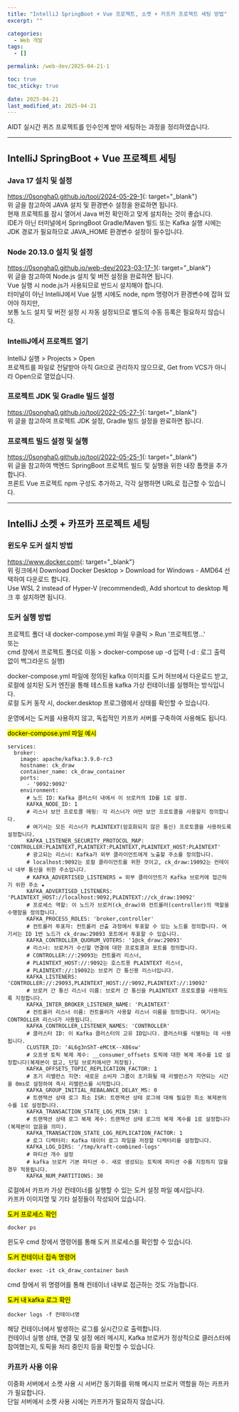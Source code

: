```yaml
---
title: "IntelliJ SpringBoot + Vue 프로젝트, 소켓 + 카프카 프로젝트 세팅 방법"
excerpt: ""

categories:
  - Web 개발
tags:
  - []

permalink: /web-dev/2025-04-21-1

toc: true
toc_sticky: true
 
date: 2025-04-21
last_modified_at: 2025-04-21
---
```


AIDT 실시간 퀴즈 프로젝트를 인수인계 받아 세팅하는 과정을 정리하였습니다.

---

## IntelliJ SpringBoot + Vue 프로젝트 세팅

### Java 17 설치 및 설정
<https://0songha0.github.io/tool/2024-05-29-1>{: target="_blank"}  
위 글을 참고하여 JAVA 설치 및 환경변수 설정을 완료하면 됩니다.  
현재 프로젝트를 잠시 열어서 Java 버전 확인하고 맞게 설치하는 것이 좋습니다.  
IDE가 아닌 터미널에서 SpringBoot Gradle/Maven 빌드 또는 Kafka 실행 시에는  
JDK 경로가 필요하므로 JAVA_HOME 환경변수 설정이 필수입니다.

### Node 20.13.0 설치 및 설정
<https://0songha0.github.io/web-dev/2023-03-17-1>{: target="_blank"}  
위 글을 참고하여 Node.js 설치 및 버전 설정을 완료하면 됩니다.  
Vue 실행 시 node.js가 사용되므로 반드시 설치해야 합니다.  
터미널이 아닌 IntelliJ에서 Vue 실행 시에도 node, npm 명령어가 환경변수에 잡혀 있어야 하지만,  
보통 노드 설치 및 버전 설정 시 자동 설정되므로 별도의 수동 등록은 필요하지 않습니다.

### IntelliJ에서 프로젝트 열기
IntelliJ 실행 > Projects > Open  
프로젝트를 파일로 전달받아 아직 Git으로 관리하지 않으므로, Get from VCS가 아니라 Open으로 열었습니다.

### 프로젝트 JDK 및 Gradle 빌드 설정
<https://0songha0.github.io/tool/2022-05-27-1>{: target="_blank"}  
위 글을 참고하여 프로젝트 JDK 설정, Gradle 빌드 설정을 완료하면 됩니다.

### 프로젝트 빌드 설정 및 실행
<https://0songha0.github.io/tool/2022-05-25-1>{: target="_blank"}  
위 글을 참고하여 백엔드 SpringBoot 프로젝트 빌드 및 실행을 위한 내장 톰캣을 추가합니다.  
프론트 Vue 프로젝트 npm 구성도 추가하고, 각각 실행하면 URL로 접근할 수 있습니다.

---

## IntelliJ 소켓 + 카프카 프로젝트 세팅

### 윈도우 도커 설치 방법
<https://www.docker.com>{: target="_blank"}  
위 링크에서 Download Docker Desktop > Download for Windows - AMD64 선택하여 다운로드 합니다.  
Use WSL 2 instead of Hyper-V (recommended), Add shortcut to desktop 체크 후 설치하면 됩니다.

### 도커 실행 방법
프로젝트 폴더 내 docker-compose.yml 파일 우클릭 > Run '프로젝트명...'  
또는  
cmd 창에서 프로젝트 폴더로 이동 > docker-compose up -d 입력 (-d : 로그 출력 없이 백그라운드 실행)

docker-compose.yml 파일에 정의된 kafka 이미지를 도커 허브에서 다운로드 받고,  
로컬에 설치된 도커 엔진을 통해 테스트용 kafka 가상 컨테이너를 실행하는 방식입니다.  
로컬 도커 동작 시, docker.desktop 프로그램에서 상태를 확인할 수 있습니다.

운영에서는 도커를 사용하지 않고, 독립적인 카프카 서버를 구축하여 사용해도 됩니다.

<mark>docker-compose.yml 파일 예시</mark>
```
services:
  broker:
    image: apache/kafka:3.9.0-rc3
    hostname: ck_draw
    container_name: ck_draw_container
    ports:
      - '9092:9092'
    environment:
      # 노드 ID: Kafka 클러스터 내에서 이 브로커의 ID를 1로 설정.
      KAFKA_NODE_ID: 1
      # 리스너 보안 프로토콜 매핑: 각 리스너가 어떤 보안 프로토콜을 사용할지 정의합니다.
      # 여기서는 모든 리스너가 PLAINTEXT(암호화되지 않은 통신) 프로토콜을 사용하도록 설정합니다.
      KAFKA_LISTENER_SECURITY_PROTOCOL_MAP: 'CONTROLLER:PLAINTEXT,PLAINTEXT:PLAINTEXT,PLAINTEXT_HOST:PLAINTEXT'
      # 광고되는 리스너: Kafka가 외부 클라이언트에게 노출할 주소를 정의합니다.
      # localhost:9092는 로컬 클라이언트를 위한 것이고, ck_draw:19092는 컨테이너 내부 통신을 위한 주소입니다.
      # KAFKA_ADVERTISED_LISTENERS = 외부 클라이언트가 Kafka 브로커에 접근하기 위한 주소 ★
      KAFKA_ADVERTISED_LISTENERS: 'PLAINTEXT_HOST://localhost:9092,PLAINTEXT://ck_draw:19092'
      # 프로세스 역할: 이 노드가 브로커(ck_draw)와 컨트롤러(controller)의 역할을 수행함을 정의합니다.
      KAFKA_PROCESS_ROLES: 'broker,controller'
      # 컨트롤러 투표자: 컨트롤러 선출 과정에서 투표할 수 있는 노드를 정의합니다. 여기서는 ID 1번 노드가 ck_draw:29093 포트에서 투표할 수 있습니다.
      KAFKA_CONTROLLER_QUORUM_VOTERS: '1@ck_draw:29093'
      # 리스너: 브로커가 수신할 연결에 대한 프로토콜과 포트를 정의합니다.
      # CONTROLLER://:29093는 컨트롤러 리스너,
      # PLAINTEXT_HOST://:9092는 호스트용 PLAINTEXT 리스너,
      # PLAINTEXT://:19092는 브로커 간 통신용 리스너입니다.
      KAFKA_LISTENERS: 'CONTROLLER://:29093,PLAINTEXT_HOST://:9092,PLAINTEXT://:19092'
      # 브로커 간 통신 리스너 이름: 브로커 간 통신을 PLAINTEXT 프로토콜을 사용하도록 지정합니다.
      KAFKA_INTER_BROKER_LISTENER_NAME: 'PLAINTEXT'
      # 컨트롤러 리스너 이름: 컨트롤러가 사용할 리스너 이름을 정의합니다. 여기서는 CONTROLLER 리스너가 사용됩니다.
      KAFKA_CONTROLLER_LISTENER_NAMES: 'CONTROLLER'
      # 클러스터 ID: 이 Kafka 클러스터의 고유 ID입니다. 클러스터를 식별하는 데 사용됩니다.
      CLUSTER_ID: '4L6g3nShT-eMCtK--X86sw'
      # 오프셋 토픽 복제 계수: __consumer_offsets 토픽에 대한 복제 계수를 1로 설정합니다(복제본이 없고, 단일 브로커에서만 저장됨).
      KAFKA_OFFSETS_TOPIC_REPLICATION_FACTOR: 1
      # 초기 리밸런스 지연: 새로운 소비자 그룹이 초기화될 때 리밸런스가 지연되는 시간을 0ms로 설정하여 즉시 리밸런스를 시작합니다.
      KAFKA_GROUP_INITIAL_REBALANCE_DELAY_MS: 0
      # 트랜잭션 상태 로그 최소 ISR: 트랜잭션 상태 로그에 대해 필요한 최소 복제본의 수를 1로 설정합니다.
      KAFKA_TRANSACTION_STATE_LOG_MIN_ISR: 1
      # 트랜잭션 상태 로그 복제 계수: 트랜잭션 상태 로그의 복제 계수를 1로 설정합니다(복제본이 없음을 의미).
      KAFKA_TRANSACTION_STATE_LOG_REPLICATION_FACTOR: 1
      # 로그 디렉터리: Kafka 데이터 로그 파일을 저장할 디렉터리를 설정합니다.
      KAFKA_LOG_DIRS: '/tmp/kraft-combined-logs'
      # 파티션 개수 설정
      # kafka 브로커 기본 파티션 수. 새로 생성되는 토픽에 파티션 수를 지정하지 않을 경우 적용됩니다.
      KAFKA_NUM_PARTITIONS: 30
```
로컬에서 카프카 가상 컨테이너를 실행할 수 있는 도커 설정 파일 예시입니다.  
카프카 이미지명 및 기타 설정들이 작성되어 있습니다.

<mark>도커 프로세스 확인</mark>
```
docker ps
```
윈도우 cmd 창에서 명령어를 통해 도커 프로세스를 확인할 수 있습니다.

<mark>도커 컨테이너 접속 명령어</mark>
```
docker exec -it ck_draw_container bash
```
cmd 창에서 위 명령어를 통해 컨테이너 내부로 접근하는 것도 가능합니다.

<mark>도커 내 kafka 로그 확인</mark>
```
docker logs -f 컨테이너명
```
해당 컨테이너에서 발생하는 로그를 실시간으로 출력합니다.  
컨테이너 실행 상태, 연결 및 설정 에러 메시지, Kafka 브로커가 정상적으로 클러스터에 참여했는지, 토픽을 처리 중인지 등을 확인할 수 있습니다.

### 카프카 사용 이유
이중화 서버에서 소켓 사용 시 서버간 동기화를 위해 메시지 브로커 역할을 하는 카프카가 필요합니다.  
단일 서버에서 소켓 사용 시에는 카프카가 필요하지 않습니다.
